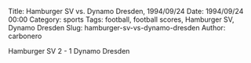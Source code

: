 Title: Hamburger SV vs. Dynamo Dresden, 1994/09/24
Date: 1994/09/24 00:00
Category: sports
Tags: football, football scores, Hamburger SV, Dynamo Dresden
Slug: hamburger-sv-vs-dynamo-dresden
Author: carbonero


Hamburger SV 2 - 1 Dynamo Dresden
